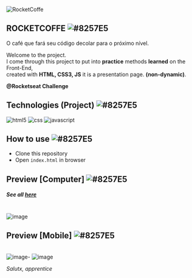 ![RocketCoffe](https://i.imgur.com/whI0pIL.png)

##  ROCKETCOFFE ![#8257E5](https://via.placeholder.com/10/8257E5/ffffff?text=+) 
O café que fará seu código decolar para o próximo nível.

Welcome to the project. <br>
I come through this project to put into **practice** methods **learned** on the Front-End, <br>
created with **HTML, CSS3, JS** it is a presentation page. **(non-dynamic)**. <br>

**@Rocketseat Challenge**

## Technologies (Project) ![#8257E5](https://via.placeholder.com/10/8257E5/ffffff?text=+)
![html5](https://img.shields.io/badge/HTML5-8257E5?style=for-the-badge&logo=html5&logoColor=white) 
![css](https://img.shields.io/badge/CSS3-8257E5?style=for-the-badge&logo=css3&logoColor=white) 
![javascript](https://img.shields.io/badge/JavaScript-00000F?style=for-the-badge&logo=javascript&logoColor=8257E5)

## How to use ![#8257E5](https://via.placeholder.com/10/8257E5/ffffff?text=+)

- Clone this repository
- Open `index.html` in browser

## Preview [Computer] ![#8257E5](https://via.placeholder.com/10/8257E5/ffffff?text=+) 
##### See all <a href="https://www.behance.net/gallery/137790305/RocketCoffe">here</a><br>
\
![image](https://i.imgur.com/8TYyysH.png)

## Preview [Mobile] ![#8257E5](https://via.placeholder.com/10/8257E5/ffffff?text=+) 
\
![image](https://i.imgur.com/jrsNoKr.png)-
![image](https://i.imgur.com/ARwfhHO.png)

*Salutx, apprentice*
